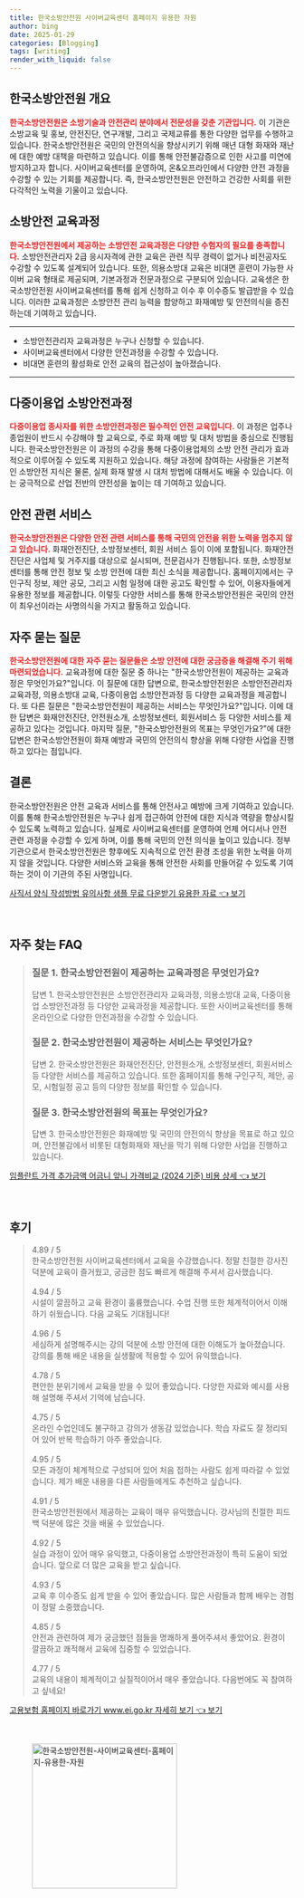 ```yaml
---
title: 한국소방안전원 사이버교육센터 홈페이지 유용한 자원
author: bing
date: 2025-01-29
categories: [Blogging]
tags: [writing]
render_with_liquid: false
---
```



<h2 id='한국소방안전원 개요'>한국소방안전원 개요</h2>

<p><b><span style="color: #ee2323;">한국소방안전원은 소방기술과 안전관리 분야에서 전문성을 갖춘 기관입니다.</span></b> 이 기관은 소방교육 및 홍보, 안전진단, 연구개발, 그리고 국제교류를 통한 다양한 업무를 수행하고 있습니다. 한국소방안전원은 국민의 안전의식을 향상시키기 위해 매년 대형 화재와 재난에 대한 예방 대책을 마련하고 있습니다. 이를 통해 안전불감증으로 인한 사고를 미연에 방지하고자 합니다. 사이버교육센터를 운영하여, 온&오프라인에서 다양한 안전 과정을 수강할 수 있는 기회를 제공합니다. 즉, 한국소방안전원은 안전하고 건강한 사회를 위한 다각적인 노력을 기울이고 있습니다.</p>

<h2 id='소방안전교육과정'>소방안전 교육과정</h2>

<p><b><span style="color: #ee2323;">한국소방안전원에서 제공하는 소방안전 교육과정은 다양한 수험자의 필요를 충족합니다.</span></b> 소방안전관리자 2급 응시자격에 관한 교육은 관련 직무 경력이 없거나 비전공자도 수강할 수 있도록 설계되어 있습니다. 또한, 의용소방대 교육은 비대면 훈련이 가능한 사이버 교육 형태로 제공되며, 기본과정과 전문과정으로 구분되어 있습니다. 교육생은 한국소방안전원 사이버교육센터를 통해 쉽게 신청하고 이수 후 이수증도 발급받을 수 있습니다. 이러한 교육과정은 소방안전 관리 능력을 함양하고 화재예방 및 안전의식을 증진하는데 기여하고 있습니다.</p>

<hr />

<ul>
    <li>소방안전관리자 교육과정은 누구나 신청할 수 있습니다.</li>
    <li>사이버교육센터에서 다양한 안전과정을 수강할 수 있습니다.</li>
    <li>비대면 훈련의 활성화로 안전 교육의 접근성이 높아졌습니다.</li>
</ul>

<hr />

<h2 id='다중이용업 소방안전과정'>다중이용업 소방안전과정</h2>

<p><b><span style="color: #ee2323;">다중이용업 종사자를 위한 소방안전과정은 필수적인 안전 교육입니다.</span></b> 이 과정은 업주나 종업원이 반드시 수강해야 할 교육으로, 주로 화재 예방 및 대처 방법을 중심으로 진행됩니다. 한국소방안전원은 이 과정의 수강을 통해 다중이용업체의 소방 안전 관리가 효과적으로 이루어질 수 있도록 지원하고 있습니다. 해당 과정에 참여하는 사람들은 기본적인 소방안전 지식은 물론, 실제 화재 발생 시 대처 방법에 대해서도 배울 수 있습니다. 이는 궁극적으로 산업 전반의 안전성을 높이는 데 기여하고 있습니다.</p>

<h2 id='안전 관련 서비스'>안전 관련 서비스</h2>

<p><b><span style="color: #ee2323;">한국소방안전원은 다양한 안전 관련 서비스를 통해 국민의 안전을 위한 노력을 멈추지 않고 있습니다.</span></b> 화재안전진단, 소방정보센터, 회원 서비스 등이 이에 포함됩니다. 화재안전진단은 사업체 및 거주지를 대상으로 실시되며, 전문검사가 진행됩니다. 또한, 소방정보센터를 통해 안전 정보 및 소방 안전에 대한 최신 소식을 제공합니다. 홈페이지에서는 구인구직 정보, 제안 공모, 그리고 시험 일정에 대한 공고도 확인할 수 있어, 이용자들에게 유용한 정보를 제공합니다. 이렇듯 다양한 서비스를 통해 한국소방안전원은 국민의 안전이 최우선이라는 사명의식을 가지고 활동하고 있습니다.</p>

<h2 id='자주 묻는 질문'>자주 묻는 질문</h2>

<p><b><span style="color: #ee2323;">한국소방안전원에 대한 자주 묻는 질문들은 소방 안전에 대한 궁금증을 해결해 주기 위해 마련되었습니다.</span></b> 교육과정에 대한 질문 중 하나는 "한국소방안전원이 제공하는 교육과정은 무엇인가요?"입니다. 이 질문에 대한 답변으로, 한국소방안전원은 소방안전관리자 교육과정, 의용소방대 교육, 다중이용업 소방안전과정 등 다양한 교육과정을 제공합니다. 또 다른 질문은 "한국소방안전원이 제공하는 서비스는 무엇인가요?"입니다. 이에 대한 답변은 화재안전진단, 안전원소개, 소방정보센터, 회원서비스 등 다양한 서비스를 제공하고 있다는 것입니다. 마지막 질문, "한국소방안전원의 목표는 무엇인가요?"에 대한 답변은 한국소방안전원이 화재 예방과 국민의 안전의식 향상을 위해 다양한 사업을 진행하고 있다는 점입니다.</p>

<h2 id='결론'>결론</h2>

<p>한국소방안전원은 안전 교육과 서비스를 통해 안전사고 예방에 크게 기여하고 있습니다. 이를 통해 한국소방안전원은 누구나 쉽게 접근하여 안전에 대한 지식과 역량을 향상시킬 수 있도록 노력하고 있습니다. 실제로 사이버교육센터를 운영하여 언제 어디서나 안전 관련 과정을 수강할 수 있게 하며, 이를 통해 국민의 안전 의식을 높이고 있습니다. 정부기관으로서 한국소방안전원은 향후에도 지속적으로 안전 환경 조성을 위한 노력을 아끼지 않을 것입니다. 다양한 서비스와 교육을 통해 안전한 사회를 만들어갈 수 있도록 기여하는 것이 이 기관의 주된 사명입니다.</p>


<p><a class="click-button" title="사직서 양식 작성방법 유의사항 샘플 무료 다운받기 유용한 자료" href="https://adkhouse.github.io/posts/%EC%82%AC%EC%A7%81%EC%84%9C-%EC%96%91%EC%8B%9D-%EC%9E%91%EC%84%B1%EB%B0%A9%EB%B2%95-%EC%9C%A0%EC%9D%98%EC%82%AC%ED%95%AD-%EC%83%98%ED%94%8C-%EB%AC%B4%EB%A3%8C-%EB%8B%A4%EC%9A%B4%EB%B0%9B%EA%B8%B0-%EC%9C%A0%EC%9A%A9%ED%95%9C-%EC%9E%90%EB%A3%8C/" rel="dofollow">사직서 양식 작성방법 유의사항 샘플 무료 다운받기 유용한 자료 👈 보기</a></p><br>
<h2 id='자주_찾는_FAQ'>자주 찾는 FAQ</h2>
<div itemscope="" itemtype="https://schema.org/FAQPage"> 
<blockquote> 
<div itemscope="" itemprop="mainEntity" itemtype="https://schema.org/Question"> 
<h3 itemprop="name">질문 1. 한국소방안전원이 제공하는 교육과정은 무엇인가요?</h3> 
<div itemscope="" itemprop="acceptedAnswer" itemtype="https://schema.org/Answer"> 
<span itemprop="text"> 
<p>답변 1. 한국소방안전원은 소방안전관리자 교육과정, 의용소방대 교육, 다중이용업 소방안전과정 등 다양한 교육과정을 제공합니다. 또한 사이버교육센터를 통해 온라인으로 다양한 안전과정을 수강할 수 있습니다.</p> 
</span> 
</div> 
</div> 

<div itemscope="" itemprop="mainEntity" itemtype="https://schema.org/Question"> 
<h3 itemprop="name">질문 2. 한국소방안전원이 제공하는 서비스는 무엇인가요?</h3> 
<div itemscope="" itemprop="acceptedAnswer" itemtype="https://schema.org/Answer"> 
<span itemprop="text"> 
<p>답변 2. 한국소방안전원은 화재안전진단, 안전원소개, 소방정보센터, 회원서비스 등 다양한 서비스를 제공하고 있습니다. 또한 홈페이지를 통해 구인구직, 제안, 공모, 시험일정 공고 등의 다양한 정보를 확인할 수 있습니다.</p> 
</span> 
</div> 
</div> 

<div itemscope="" itemprop="mainEntity" itemtype="https://schema.org/Question"> 
<h3 itemprop="name">질문 3. 한국소방안전원의 목표는 무엇인가요?</h3> 
<div itemscope="" itemprop="acceptedAnswer" itemtype="https://schema.org/Answer"> 
<span itemprop="text"> 
<p>답변 3. 한국소방안전원은 화재예방 및 국민의 안전의식 향상을 목표로 하고 있으며, 안전불감에서 비롯된 대형화재와 재난을 막기 위해 다양한 사업을 진행하고 있습니다.</p> 
</span> 
</div> 
</div> 

</blockquote> 
</div>
<p><a class="click-button" title="임플란트 가격 추가금액 어금니 앞니 가격비교 (2024 기준) 비용 상세" href="https://adkhouse.github.io/posts/%EC%9E%84%ED%94%8C%EB%9E%80%ED%8A%B8-%EA%B0%80%EA%B2%A9-%EC%B6%94%EA%B0%80%EA%B8%88%EC%95%A1-%EC%96%B4%EA%B8%88%EB%8B%88-%EC%95%9E%EB%8B%88-%EA%B0%80%EA%B2%A9%EB%B9%84%EA%B5%90-(2024-%EA%B8%B0%EC%A4%80)-%EB%B9%84%EC%9A%A9-%EC%83%81%EC%84%B8/" rel="dofollow">임플란트 가격 추가금액 어금니 앞니 가격비교 (2024 기준) 비용 상세 👈 보기</a></p><br>
<h2 id='후기'>후기</h2>
<div itemscope itemtype="https://schema.org/Product">
  <blockquote>
  <div itemprop="review" itemscope itemtype="https://schema.org/Review">
      <div itemprop="reviewRating" itemscope itemtype="https://schema.org/Rating"> <span itemprop="ratingValue">4.89</span> / <span itemprop="bestRating">5</span> </div>
      <span itemprop="reviewBody">한국소방안전원 사이버교육센터에서 교육을 수강했습니다. 정말 친절한 강사진 덕분에 교육이 즐거웠고, 궁금한 점도 빠르게 해결해 주셔서 감사했습니다.</span>
  </div>
  <br>
  <div itemprop="review" itemscope itemtype="https://schema.org/Review">
      <div itemprop="reviewRating" itemscope itemtype="https://schema.org/Rating"> <span itemprop="ratingValue">4.94</span> / <span itemprop="bestRating">5</span> </div>
      <span itemprop="reviewBody">시설이 깔끔하고 교육 환경이 훌륭했습니다. 수업 진행 또한 체계적이어서 이해하기 쉬웠습니다. 다음 교육도 기대됩니다!</span>
  </div>
  <br>
  <div itemprop="review" itemscope itemtype="https://schema.org/Review">
      <div itemprop="reviewRating" itemscope itemtype="https://schema.org/Rating"> <span itemprop="ratingValue">4.96</span> / <span itemprop="bestRating">5</span> </div>
      <span itemprop="reviewBody">세심하게 설명해주시는 강의 덕분에 소방 안전에 대한 이해도가 높아졌습니다. 강의를 통해 배운 내용을 실생활에 적용할 수 있어 유익했습니다.</span>
  </div>
  <br>
  <div itemprop="review" itemscope itemtype="https://schema.org/Review">
      <div itemprop="reviewRating" itemscope itemtype="https://schema.org/Rating"> <span itemprop="ratingValue">4.78</span> / <span itemprop="bestRating">5</span> </div>
      <span itemprop="reviewBody">편안한 분위기에서 교육을 받을 수 있어 좋았습니다. 다양한 자료와 예시를 사용해 설명해 주셔서 기억에 남습니다.</span>
  </div>
  <br>
  <div itemprop="review" itemscope itemtype="https://schema.org/Review">
      <div itemprop="reviewRating" itemscope itemtype="https://schema.org/Rating"> <span itemprop="ratingValue">4.75</span> / <span itemprop="bestRating">5</span> </div>
      <span itemprop="reviewBody">온라인 수업인데도 불구하고 강의가 생동감 있었습니다. 학습 자료도 잘 정리되어 있어 반복 학습하기 아주 좋았습니다.</span>
  </div>
  <br>
  <div itemprop="review" itemscope itemtype="https://schema.org/Review">
      <div itemprop="reviewRating" itemscope itemtype="https://schema.org/Rating"> <span itemprop="ratingValue">4.95</span> / <span itemprop="bestRating">5</span> </div>
      <span itemprop="reviewBody">모든 과정이 체계적으로 구성되어 있어 처음 접하는 사람도 쉽게 따라갈 수 있었습니다. 제가 배운 내용을 다른 사람들에게도 추천하고 싶습니다.</span>
  </div>
  <br>
  <div itemprop="review" itemscope itemtype="https://schema.org/Review">
      <div itemprop="reviewRating" itemscope itemtype="https://schema.org/Rating"> <span itemprop="ratingValue">4.91</span> / <span itemprop="bestRating">5</span> </div>
      <span itemprop="reviewBody">한국소방안전원에서 제공하는 교육이 매우 유익했습니다. 강사님의 친절한 피드백 덕분에 많은 것을 배울 수 있었습니다.</span>
  </div>
  <br>
  <div itemprop="review" itemscope itemtype="https://schema.org/Review">
      <div itemprop="reviewRating" itemscope itemtype="https://schema.org/Rating"> <span itemprop="ratingValue">4.92</span> / <span itemprop="bestRating">5</span> </div>
      <span itemprop="reviewBody">실습 과정이 있어 매우 유익했고, 다중이용업 소방안전과정이 특히 도움이 되었습니다. 앞으로 더 많은 교육을 받고 싶습니다.</span>
  </div>
  <br>
  <div itemprop="review" itemscope itemtype="https://schema.org/Review">
      <div itemprop="reviewRating" itemscope itemtype="https://schema.org/Rating"> <span itemprop="ratingValue">4.93</span> / <span itemprop="bestRating">5</span> </div>
      <span itemprop="reviewBody">교육 후 이수증도 쉽게 받을 수 있어 좋았습니다. 많은 사람들과 함께 배우는 경험이 정말 소중했습니다.</span>
  </div>
  <br>
  <div itemprop="review" itemscope itemtype="https://schema.org/Review">
      <div itemprop="reviewRating" itemscope itemtype="https://schema.org/Rating"> <span itemprop="ratingValue">4.85</span> / <span itemprop="bestRating">5</span> </div>
      <span itemprop="reviewBody">안전과 관련하여 제가 궁금했던 점들을 명쾌하게 풀어주셔서 좋았어요. 환경이 깔끔하고 쾌적해서 교육에 집중할 수 있었습니다.</span>
  </div>
  <br>
  <div itemprop="review" itemscope itemtype="https://schema.org/Review">
      <div itemprop="reviewRating" itemscope itemtype="https://schema.org/Rating"> <span itemprop="ratingValue">4.77</span> / <span itemprop="bestRating">5</span> </div>
      <span itemprop="reviewBody">교육의 내용이 체계적이고 실질적이어서 매우 좋았습니다. 다음번에도 꼭 참여하고 싶네요!</span>
  </div>
  </blockquote>
</div>
<p><a class="click-button" title="고용보험 홈페이지 바로가기 www.ei.go.kr 자세히 보기" href="https://adkhouse.github.io/posts/%EA%B3%A0%EC%9A%A9%EB%B3%B4%ED%97%98-%ED%99%88%ED%8E%98%EC%9D%B4%EC%A7%80-%EB%B0%94%EB%A1%9C%EA%B0%80%EA%B8%B0-www.ei.go.kr-%EC%9E%90%EC%84%B8%ED%9E%88-%EB%B3%B4%EA%B8%B0/" rel="dofollow">고용보험 홈페이지 바로가기 www.ei.go.kr 자세히 보기 👈 보기</a></p><br>
<figure class="image"><img src="https://adkhouse.github.io/assets/img/thumbnail/한국소방안전원-사이버교육센터-홈페이지-유용한-자원.webp" alt="한국소방안전원-사이버교육센터-홈페이지-유용한-자원" width="256" height="256"></figure>